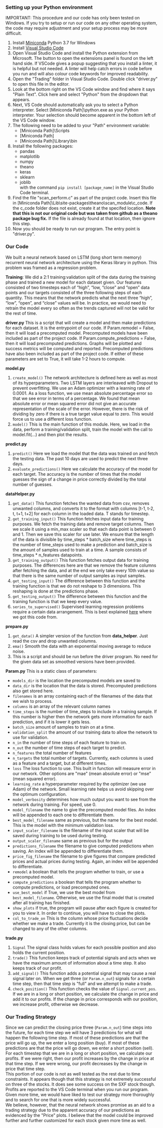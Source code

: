 ### Setting up your Python environment ###

IMPORTANT: This procedure and our code has only been tested on Windows. If you try to setup or run our code on any other operating system, the code may require adjustment and your setup process may be more difficult.

1. Install [Miniconda](https://docs.conda.io/en/latest/miniconda.html) Python 3.7 for Windows
2. Install [Visual Studio Code](https://code.visualstudio.com/download)
3. Open Visual Studio Code and install the Python extension from Microsoft.
	The button to open the extensions panel is found on the left hand side.
	If VSCode gives a popup suggesting that you install a linter, it is helpful but not needed. A linter will help catch 		errors in code before you run and will also colour code keywords for improved readability.
4. Open the "Trading" folder in Visual Studio Code. Double click "driver.py" to open this file in the editor.
5. Look at the bottom right on the VS Code window and find where it says "Plain Text". Click here and select "Python" from the dropdown that appears.
6. Next, VS Code should automatically ask you to select a Python interpreter. Select [Miniconda Path]\python.exe as your Python interpreter. Your selection should become apparent in the bottom left of the VS Code window.
7. The following need to be added to your "Path" environment variable:  
	* [Miniconda Path]\Scripts
	* [Miniconda Path]
	* [Miniconda Path]\Library\bin
8. Install the following packages: 
	* pandas  
	* matplotlib  
	* numpy
	* theano
	* keras
	* sklearn
	* joblib  
with the command `pip install [package_name]` in the Visual Studio Code terminal.
9. Find the file "scan_perform.c" as part of the project code. Insert this file in [Miniconda Path]\Lib\site-packages\theano\scan_module\c_code. If the c_code folder does not exist, create it at the specifed location. **Note that this is not our original code but was taken from github as a theano package bug fix.** If the file is already found at that location, then ignore this step.
10. Now you should be ready to run our program. The entry point is "driver.py".    

### Our Code ###

We built a neural network based on LSTM (long short term memory) recurrent neural network architecture using the Keras library in python. This problem was framed as a regression problem.

**Training**: We did a 2:1 training:validation split of the data during the training phase and trained a new model for each dataset given. Our features consisted of two timesteps each of “high”, “low, “close” and “open” data points and our targets consisted of the three following steps of each quantity. This means that the network predicts what the next three “high”, “low”, “open”, and “close” values will be. 
In practice, we would need to retrain the model every so often as the trends captured will not be valid for the rest of time.

**driver.py**
This is a script that will create a model and then make predictions for each dataset. It is the entrypoint of our code.
If Param.remodel = False, then it will load a precomputed model. Precomputed models have been included as part of the project code.
If Param.compute_predictions = False, then it will load precomputed predictions. Graphs will be plotted and success metrics will be computed and reported. Precomputed predictions have also been included as part of the project code.
If either of these parameters are set to True, it will take 1-2 hours to compute.

**model.py**
1. `create_model()` The network architecture is defined here as well as most of its hyperparameters. Two LSTM layers are interleaved with Dropout to prevent overfitting. We use an Adam optimizer with a learning rate of 0.0001. As a loss function, we use mean absolute percentage error so that we see error in terms of a percentage. We found that mean absolute error or mean squared error did not give an accurate representation of the scale of the error. However, there is the risk of dividing by zero if there is a true target value equal to zero. This would force us to use a different loss function.
3. `model()` This is the main function of this module. Here, we load in the data, perform a training/validation split, train the model with the call to model.fit(...) and then plot the results.

**predict.py**
1. `predict()` Here we load the model that the data was trained on and fetch the testing data. The past 10 days are used to predict the next three days.
2. `evaluate_predictions()` Here we calculate the accuracy of the model for each target. The accuracy is the number of times that the model guesses the sign of a change in price correctly divided by the total number of guesses.

**dataHelper.py**
1. `get_data()` This function fetches the wanted data from csv, removes unwanted columns, and converts it to the format with columns [t-1, t-2, t, t+1, t+2] for each column in the loaded data. T stands for timestep.
2. `get_training_input()` This function fetches input data for training purposes. We fetch the training data and remove target columns. Then we scale it using a min_max scaler so that each data point is between 0 and 1. Then we save this scaler for use later. We ensure that the length of the data is divisible by time_steps * batch_size where time_steps is the number of time_steps used to make a prediction and batch_size is the amount of samples used to train at a time. A sample consists of time_steps * n_features datapoints.
3. `get_training_output()` This function fetches output data for training purposes. The differences here are that we remove the feature columns after fetching the data, and at the end we only take every 10th value so that there is the same number of output samples as input samples.
4. `get_testing_input()` The difference between this function and the training function is that we do not reshape to 3 dimensions. This reshaping is done at the predictions phase.
5. `get_testing_output()` The difference between this function and the training function is that we keep every value.
6. `series_to_supervised()` Supervised learning regression problems require a certain data arrangement. This is best explained [here](https://machinelearningmastery.com/convert-time-series-supervised-learning-problem-python/) where we got this code from.

**prepare.py**
1. `get_data()` A simpler version of the function from **data_helper**. Just read the csv and drop unwanted columns.
2. `ema()` Smooth the data with an exponential moving average to reduce noise.
3. This is a script and should be run before the driver program. No need for the given data set as smoothed versions have been provided.

**Param.py**
This is a static class of parameters:  
* `models_dir` is the location the precomputed models are saved to
* `data_dir` is the location that the data is stored. Precomputed predictions also get stored here.
* `filenames` is an array containing each of the filenames of the data that we wish to process.
* `columns` is an array of the relevant column names
* `time_steps` is the number of time_steps to include in a training sample. If this number is higher then the network gets more information for each prediction, and if it is lower it gets less.
* `batch_size` amount of samples to train on at a time.
* `validation_split` the amount of our training data to allow the network to use for validation.
* `n_in` the number of time steps of each feature to train on.
* `n_out` the number of time steps of each target to predict.
* `n_features` the total number of features
* `n_targets` the total number of targets. Currently, each columns is used as a feature and a target, but at different times.
* `loss` The loss function to use. This built in function will measure error in our network. Other options are "mae" (mean absolute error) or "mse" (mean squared error).
* `learning_rate` a hyperparameter required by the optimizer (we use Adam) of the network. Small learning rate helps us avoid skipping over the optimum configuration.
* `model_verbosity` determines how much output you want to see from the network during training. For speed, use 0. 
* `model_filename` the name to give the precomputed model files. An index will be appended to each one to differentiate them.
* `best_model_filename` same as previous, but the name for the best model. This is the model with the minimum validation loss.
* `input_scaler_filename` is the filename of the input scaler that will be saved during training to be used during testing.
* `output_scaler_filename` same as previous but for the output
* `predictions_filename` the filename to give computed predictions when saving. An index will be appended to differentiate them.
* `price_fig_filename` the filename to give figures that compare predicted prices and actual prices during testing. Again, an index will be appended to differentiate.
* `remodel` a boolean that tells the program whether to train, or use a precomputed model.
* `compute_predictions` a boolean that tells the program whether to compute predictions, or load precomputed ones.
* `use_best_model` if True, we use the best model from `best_model_filename`. Otherwise, we use the final model that is created after all training has finished.
* `show_plots` if true, the program will pause after each figure is created for you to view it. In order to continue, you will have to close the plots.
* `col_to_trade_on` This is the column whose price fluctuations decide whether we make a trade. Currently it is the closing price, but can be changed to any of the other columns.

**trade.py**
1. `Signal` The signal class holds values for each possible position and also holds the current position.
2. `trade()` This function keeps track of potential signals and acts when we have the maximum amount of information about a time step. It also keeps track of our profit.
3. `add_signal()` This function adds a potential signal that may cause a real signal later on. When we get three (or `Param.n_out`) signals for a certain time step, then that time step is "full" and we attempt to make a trade.
4. `check_position()` This function checks the value of `Signal.current_pos`. If we are in a long or short position, we calculate the change in price and add it to our profits. If the change in price corresponds with our position, we increase profit, otherwise we decrease.

### Our Trading Strategy ###

Since we can predict the closing price three (`Param.n_out`) time steps into the future, for each time step we will have 3 predictions for what will happen the following time step. If most of these predictions are that the price will go up, the we enter a long position (buy). If most of these predictions are that the price will go down, we enter a short position (sell). For each timestep that we are in a long or short position, we calculate our profits. If we were right, then our profit increases by the change in price at that time step. If we were wrong, our profit decreases by the change in price that time step.  
This portion of our code is not as well tested as the rest due to time constraints. It appears though that this strategy is not extremely successful on three of the stocks. It does see some success on the SXF stock though. Profits are reported to the VS Code terminal when you run our program. Given more time, we would have liked to test our strategy more thoroughly and to search for one that is more widely successful.  
We believe, however, that the neural network shows promise as an aid to a trading strategy due to the apparent accuracy of our predictions as evidenced by the "Price" plots. I believe that the model could be improved further and further customized for each stock given more time as well.

